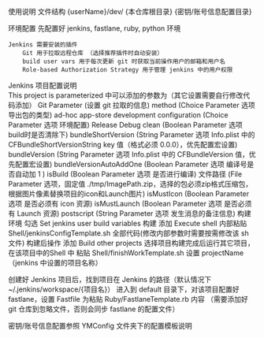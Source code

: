 使用说明
文件结构
	{userName}/dev/
					{本仓库根目录}
					{密钥/账号信息配置目录}
		
环境配置
	先配置好 jenkins, fastlane, ruby, python 环境
	
	Jenkins 需要安装的插件
		Git 用于拉取远程仓库 （选择推荐插件时自动安装）
		build user vars 用于每次更新 git 时获取当前操作用户的邮箱和用户名
		Role-based Authorization Strategy 用于管理 jenkins 中的用户权限
		
	
	
Jenkins 项目配置说明	
	This project is parameterized 中可以添加的参数为（其它设置需要自行修改代码添加）
		Git Parameter (设置 git 拉取的信息)
		method (Choice Parameter 选项 导出包的类型)
			ad-hoc 
			app-store
			development
		configuration (Choice Parameter 选项 环境配置)
			Release
			Debug
		clean (Boolean Parameter 选项 build时是否清除下)
		bundleShortVersion (String Parameter 选项 Info.plist 中的 CFBundleShortVersionString key 值（格式必须 0.0.0），优先配置宏设置)
		bundleVersion (String Parameter 选项 Info.plist 中的 CFBundleVersion 值，优先配置宏设置)
		bundleVersionAutoAddOne (Boolean Parameter 选项 编译号是否自动加 1 )
		isBuild (Boolean Parameter 选项 是否进行编译)
		文件路径 (File Parameter 选项，固定值 ./tmp/ImagePath.zip，选择的包必须zip格式压缩包，根据图片像素替换项目的icon和Launch图片)
		isMustIcon (Boolean Parameter 选项 是否必须有 icon 资源)
		isMustLaunch (Boolean Parameter 选项 是否必须有 Launch 资源)
		postscript (String Parameter 选项 发生消息的备注信息)
	构建环境
		勾选 Set jenkins user build variables
	构建
		添加 Execute shell 内部粘贴 Shell/jenkinsConfigTemplate.sh 全部代码(修改内部参数时需要按需修改该 sh 文件)
	构建后操作
		添加 Build other projects 选择项目构建完成后运行其它项目，在该项目中的Shell 中 粘贴 Shell/finishWorkTemplate.sh 设置 projectName （jenkins 中设置的项目名称）

创建好 Jenkins 项目后，找到项目在 Jenkins 的路径（默认情况下 ~/.jenkins/workspace/{项目名}） 进入到 default 目录下，对该项目配置好 fastlane，设置 Fastfile 为粘贴 Ruby/FastlaneTemplate.rb 内容 （需要添加好 git 仓库到忽略文件，否则会同步 fastlane 的配置文件）

密钥/账号信息配置参照 YMConfig 文件夹下的配置模板说明
